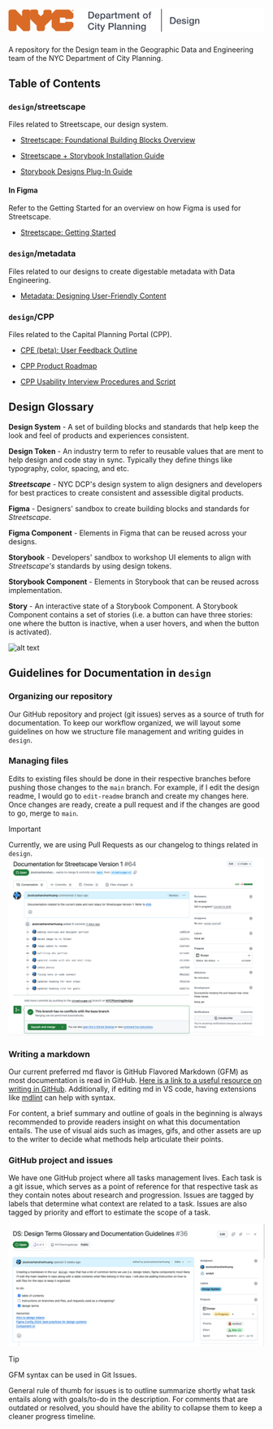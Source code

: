 # ![alt text](https://github.com/NYCPlanning/design/blob/edit-readme/assets/readme/nyclogo.png)

A repository for the Design team in the Geographic Data and Engineering team of the NYC Department of City Planning.

## Table of Contents

### `design`/streetscape

Files related to Streetscape, our design system.

- [Streetscape: Foundational Building Blocks Overview](https://github.com/NYCPlanning/design/blob/main/streetscape-foundation-overview.md)

- [Streetscape + Storybook Installation Guide](https://github.com/NYCPlanning/design/blob/main/streetscape-storybook-installation-guide.md)

- [Storybook Designs Plug-In Guide](https://github.com/NYCPlanning/design/blob/main/storybook-designs-plugin-guide.md)

#### In Figma

Refer to the Getting Started for an overview on how Figma is used for Streetscape.

- [Streetscape: Getting Started](https://www.figma.com/design/mfEZjCGYOX49VKyptVDLG6/Getting-Started?node-id=0-1&t=NCfWTwVqMCMt1hen-1)

### `design`/metadata

Files related to our designs to create digestable metadata with Data Engineering.

- [Metadata: Designing User-Friendly Content](https://github.com/NYCPlanning/design/blob/main/metadata.md)

### `design`/CPP

Files related to the Capital Planning Portal (CPP).

- [CPE (beta): User Feedback Outline](https://github.com/NYCPlanning/design/blob/main/CPE/CPE-user-feedback-outline.md)

- [CPP Product Roadmap](https://github.com/NYCPlanning/design/blob/main/CPP%20(CPE)/CPP-product-roadmap.md)

- [CPP Usability Interview Procedures and Script](https://github.com/NYCPlanning/design/blob/main/CPP%20(CPE)/usability-interview-script.md)

## Design Glossary

**Design System** - A set of building blocks and standards that help keep the look and feel of products and experiences consistent.

**Design Token** - An industry term to refer to reusable values that are ment to help design and code stay in sync. Typically they define things like typography, color, spacing, and etc.

***Streetscape*** - NYC DCP's design system to align designers and developers for best practices to create consistent and assessible digital products.

**Figma** - Designers' sandbox to create building blocks and standards for *Streetscape*.

**Figma Component** - Elements in Figma that can be reused across your designs.

**Storybook** - Developers' sandbox to workshop UI elements to align with *Streetscape's* standards by using design tokens.

**Storybook Component** - Elements in Storybook that can be reused across implementation.

**Story** -  An interactive state of a Storybook Component. A Storybook Component contains a set of stories (i.e. a button can have three stories: one where the button is inactive, when a user hovers, and when the button is activated).

![alt text](assets/readme/image-1.png)

## Guidelines for Documentation in `design`

### Organizing our repository

Our GitHub repository and project (git issues) serves as a source of truth for documentation. To keep our workflow organized, we will layout some guidelines on how we structure file management and writing guides in `design`.

### Managing files

Edits to existing files should be done in their respective branches before pushing those changes to the `main` branch. For example, if I edit the design readme, I would go to `edit-readme` branch and create my changes here. Once changes are ready, create a pull request and if the changes are good to go, merge to `main`.

> [!IMPORTANT]
> Currently, we are using Pull Requests as our changelog to things related in `design`.
> ![alt text](https://github.com/NYCPlanning/design/blob/edit-readme/assets/readme/prexample.png)

### Writing a markdown

Our current preferred md flavor is GitHub Flavored Markdown (GFM) as most documentation is read in GitHub. [Here is a link to a useful resource on writing in GitHub](https://docs.github.com/en/get-started/writing-on-github/getting-started-with-writing-and-formatting-on-github/quickstart-for-writing-on-github). Additionally, if editing md in VS code, having extensions like [mdlint](https://marketplace.visualstudio.com/items?itemName=DavidAnson.vscode-markdownlint) can help with syntax.

For content, a brief summary and outline of goals in the beginning is always recommended to provide readers insight on what this documentation entails. The use of visual aids such as images, gifs, and other assets are up to the writer to decide what methods help articulate their points.

### GitHub project and issues

We have one GitHub project where all tasks management lives. Each task is a git issue, which serves as a point of reference for that respective task as they contain notes about research and progression. Issues are tagged by labels that determine what context are related to a task. Issues are also tagged by priority and effort to estimate the scope of a task.

![alt text](https://github.com/NYCPlanning/design/blob/edit-readme/assets/readme/gitissueexample.png)

> [!TIP]
> GFM syntax can be used in Git Issues.

General rule of thumb for issues is to outline summarize shortly what task entails along with goals/to-do in the description. For comments that are outdated or resolved, you should have the ability to collapse them to keep a cleaner progress timeline.
